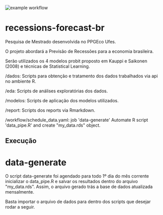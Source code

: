 ![example workflow](https://github.com/gabriel-lr/recessions-forecast-br/actions/workflows/schedule_data.yaml/badge.svg)
# recessions-forecast-br
Pesquisa de Mestrado desenvolvida no PPGEco Ufes.

O projeto abordará a Previsão de Recessões para a economia brasileira.

Serão utilizados os 4 modelos probit proposto em Kauppi e Saikonen (2008) e técnicas de Statistical Learning.

/dados: Scripts para obtenção e tratamento dos dados trabalhados via api no ambiente R.

/eda: Scripts de análises exploratórias dos dados.

/modelos: Scripts de aplicação dos modelos utilizados.

/report: Scripts dos reports via Rmarkdown.

/workflow/schedule_data.yaml:  job 'data-generate' Automate R script 'data_pipe.R' and create "my_data.rds" object.

## Execução

# data-generate

O script data-generate foi agendado para todo 1º dia do mês corrente inicializar o data_pipe.R e salvar os resultados dentro do arquivo "my_data.rds".
Assim, o arquivo gerado trás a base de dados atualizada mensalmente.

Basta importar o arquivo de dados para dentro dos scripts que desejar rodar a seguir.





